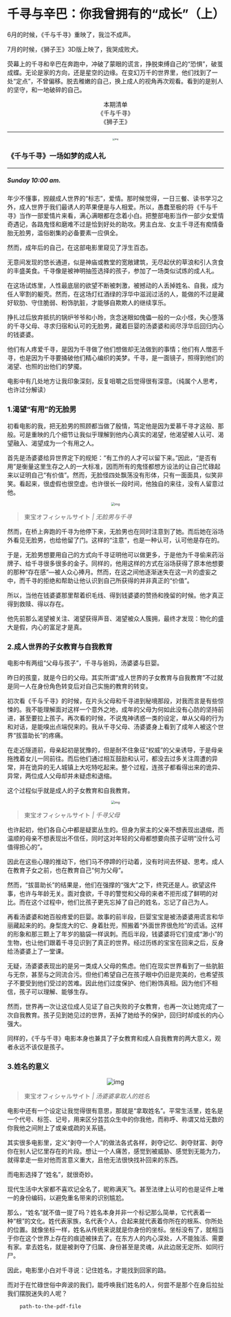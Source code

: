 # 千寻与辛巴：你我曾拥有的“成长”（上）

6月的时候，《千与千寻》重映了，我泣不成声。

7月的时候，《狮子王》3D版上映了，我哭成败犬。

荧幕上的千寻和辛巴在奔跑中，冲破了蒙眼的谎言，挣脱束缚自己的“恐惧”，破茧成蝶。无论是家的方向，还是星空的边缘。在变幻万千的世界里，他们找到了一处“定点”，不曾偏移。脱去稚嫩的自己，换上成人的视角再次观看。看到的是别人的坚守，和一地破碎的自己。



<center>本期清单</center>

<center>《千与千寻》</center>

<center>《狮子王》</center>





---

<center><img src="_images/640-20200206233032223.jpeg" alt="img" style="zoom:33%;" /></center>






### **《千与千寻》一场如梦的成人礼**

------

##### Sunday 10:00 am.

年少不懂事，觊觎成人世界的“标志”，爱情。那时候觉得，一日三餐、读书学习之外，成人世界于我们最诱人的苹果便是与人相爱。所以，愚蠢至极的将《千与千寻》当作一部爱情片来看，满心满眼都在念着小白。把整部电影当作一部少女爱情奇遇记，各路鬼怪和磨难不过是恰到好处的助攻。男主白龙、女主千寻还有痴情备胎无脸男，滥俗剧集的必备要素一应俱全。

然而，成年后的自己，在这部电影里窥见了浮生百态。

无意间发现的悠长通道，似是神庙或教堂的宽敞建筑，无尽起伏的草浪和引人贪食的丰盛美食。千寻像是被神明抽签选择的孩子，参加了一场类似试炼的成人礼。

在这场试炼里，人性最底层的欲望不断被刺激，被撼动的人丢掉姓名、自我，成为任人宰割的躯壳。然而，在这场灯红酒绿的浮华中滋润过活的人，能做的不过是藏好软肋、守住脆弱、粉饰肮脏，才能够自欺欺人的继续享乐。



挣扎过后放弃抵抗的锅炉爷爷和小玲，贪念迷眼如傀儡一般的一众小怪，失心堕落的千寻父母、寻求归宿和认可的无脸男，藏着巨婴的汤婆婆和阅尽浮华后回归内心的钱婆婆。

他们有人疼爱千寻，是因为千寻做了他们想做却无法做到的事情；他们有人憎恶千寻，也是因为千寻要捅破他们精心编织的美梦。千寻，是一面镜子，照得到他们的渴望、也照的出他们的梦魇。

电影中有几处地方让我印象深刻，反复咀嚼之后觉得很有深意。（纯属个人思考，也许过分解读）





### **1.渴望“有用”的无脸男**

初看电影的我，把无脸男的照顾都当做了殷情，笃定他是因为爱慕千寻才这般、那般。可是重映的几个细节让我似乎理解到他内心真实的渴望，他渴望被人认可、渴望融入、渴望成为一个有用之人。

首先是汤婆婆给异世界定下的规矩：“有工作的人才可以留下来。”因此，“是否有用”是衡量这里生存之人的一大标准，因而所有的鬼怪都想方设法的让自己忙碌起来以证明自己“有价值”。然而，无脸怪四处飘荡没有形体，只有一面面具，似笑非笑。看起来，很虚假也很空虚。也许很长一段时间，他独自的来往，没有人留意过他。





<center><img src="_images/640-20200206233236843.jpeg" alt="img" style="zoom:50%;" /></center>


> 東宝オフィシャルサイト *| 无脸男与千寻*



然而，在桥上奔跑的千寻为他停下来，无脸男也在同时注意到了她。而后她在浴场外看见无脸男，也给他留了门。这样的“注意”，也是一种认可，认可他是存在的。

于是，无脸男想要用自己的方式向千寻证明他可以做更多，于是他为千寻偷来药浴牌子、给千寻很多很多的金子。同样的，他用这样的方式在浴场获得了原本他想要的那种“存在感”—被人众心捧月。然而，在这之间他逐渐迷失在这一片的虚妄之中，而千寻的拒绝和帮助让他认识到自己所获得的并非真正的“价值”。

所以，当他在钱婆婆那里帮着织毛线、得到钱婆婆的赞扬和挽留的时候。他才真正得到救赎、得以存在。

他先前那么渴望被关注、渴望获得声音、渴望被众人簇拥，最终才发现：物化的盛大是假，内心的富足才是真。





### **2.成人世界的子女教育与自我教育**



电影中有两组“父母与孩子”，千寻与爸妈，汤婆婆与巨婴。

昨日的孩童，就是今日的父母。其实所谓“成人世界的子女教育与自我教育”不过就是同一人在身份角色转变后对自己实施的教育的转变。

初次看《千与千寻》的时候，在片头父母和千寻进到秘境那段，对我而言是有些惊悚的。我不能理解面对这样一个意外之地，成年的父母为何如此没有心防的坚持前进，甚至要拉上孩子。再次看的时候，不说鬼神诱惑一类的设定，单从父母的行为和对话，是能嗅出点端倪来的。我从千寻父母、汤婆婆身上看到了成年人被这个世界“拔苗助长”的疼痛。

在走近隧道前，母亲起初是犹豫的，但是耐不住象征“权威”的父亲诱导，于是母亲拖拽着女儿一同前往。而后他们通过相互鼓励和认可，都没去过多关注周遭的异常，并在诡异的无人城镇上大吃特吃起来。整个过程，连孩子都看得出来的诡异、异常，两位成人父母却并未疑虑和退缩。

这个过程似乎就是成人的子女教育和自我教育。





<center><img src="_images/640-20200206233300050.jpeg" alt="img" style="zoom:50%;" /></center>

> 東宝オフィシャルサイト *| 千寻父母*



也许起初，他们各自心中都是疑窦丛生的。但身为家主的父亲不想表现出退缩，而温顺的母亲不想表现出不信任，同时这对年轻的父母都想要向孩子证明“没什么可值得担心的”。

因此在这些心理的推动下，他们马不停蹄的行动着，没有时间去怀疑、思考。成人在教育子女之前，也在教育自己“何为父母”。

然而，“拔苗助长”的结果是，他们在强撑的“强大”之下，终究还是人。欲望这件事，也许与年龄无关。面对食欲，千寻的警觉和父母的来者不拒形成了鲜明的对比。而在这个过程中，他们比孩子更先忘掉了自己的姓名，忘记了自己为人。

再看汤婆婆和她百般疼爱的巨婴。故事的前半段，巨婴宝宝是被汤婆婆用谎言和华丽藏起来的的。身型庞大的它、身着肚兜，照搬着“外面世界很危险”的谎话。这样的形象和那三颗上了年岁的脑袋一样讽刺。而后半段，钱婆婆将它们变成“渺小”的生物，也让他们跟着千寻见识到了真正的世界。经过历练的宝宝在回来之后，反身给汤婆婆上了一堂课。

无疑，汤婆婆表现出的是另一类成人父母的焦虑。他们在现实世界看到了一些肮脏与无奈，甚至与之同流合污。但他们希望自己在孩子眼中仍旧是完美的，也希望孩子不要受到他们受过的苦难。因此他们过度保护、他们粉饰真相。因为他们不相信，孩子可以理解、能够生存。

然而，世界再一次让这位成人见证了自己失败的子女教育，也再一次让她完成了一次自我教育。孩子见到她见过的世界，丢掉了她给予的保护，回归时却成长的内心强大。

同样的，《千与千寻》电影本身也兼具了子女教育和成人自我教育的两大意义，观者永远不该仅是孩子。





### **3.姓名的意义**



<center><img src="_images/640-20200206234114975.gif" alt="img"  /></center>




> 東宝オフィシャルサイト *| 汤婆婆拿取人的姓名*

电影中还有一个设定让我觉得很有意思，那就是“拿取姓名”。平常生活里，姓名是一个代号、标签、记号，用来区分芸芸众生中的你我他，而称呼、称谓又给无数的你我他之间附上了或亲或疏的关系链。

其实很多电影里，定义“剥夺一个人”的做法各式各样，剥夺记忆、剥夺财富、剥夺你在别人记忆里存在的片段。想让一个人痛苦，感觉到被威胁、感觉到无能为力，就得拿走一些对他而言意义重大，且他无法很快找补回来的东西。

而电影选择了“姓名”，就很奇妙。

现代生活中大家都不喜欢记全名了，昵称满天飞。甚至法律上认可的也是证件上唯一的身份编码，以避免重名带来的识别尴尬。

那么，“姓名”就不值一提了吗？姓名本身并非一个标记那么简单，它代表着一种“根”的文化。姓代表家族，名代表个人，合起来就代表着你所在的根系、你所处的位置。就像坐标一样，姓名从传统来说就是你身份的坐标。坐标没有了，就相当于你在这个世界上存在的痕迹被抹去了。在东方人的内心深处，人不能独活、需要有家。拿去姓名，就是被剥夺了归属、身份甚至是灵魂，从此边居无定所、如同行尸。

因此，电影里小白对千寻说：记住姓名，才能找到回家的路。

而对于在忙碌世俗中奔波的我们，能呼唤我们姓名的人，何尝不是那个在身后拉扯我们摆脱迷失的人呢？






```pdf
	path-to-the-pdf-file
```

